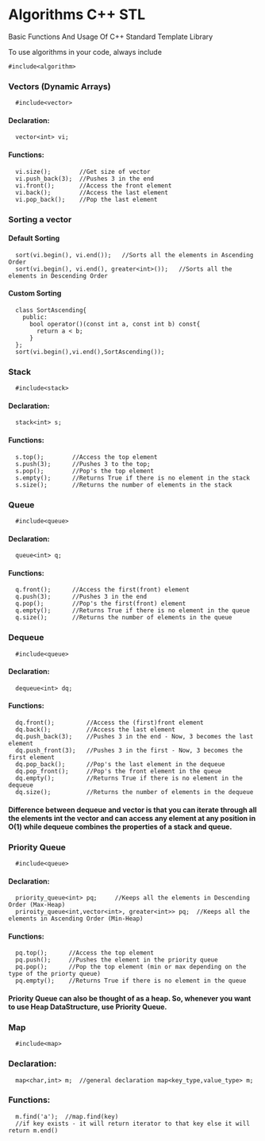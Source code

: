 # Algorithms C++ STL
Basic Functions And Usage Of C++ Standard Template Library

To use algorithms in your code, always include
```
#include<algorithm>
```

### Vectors (Dynamic Arrays)
```
  #include<vector>
```

#### Declaration: 
``` 
  vector<int> vi;
```
#### Functions:
```
  vi.size();        //Get size of vector
  vi.push_back(3);  //Pushes 3 in the end
  vi.front();       //Access the front element
  vi.back();        //Access the last element
  vi.pop_back();    //Pop the last element
```

### Sorting a vector
#### Default Sorting
```
  sort(vi.begin(), vi.end());   //Sorts all the elements in Ascending Order
  sort(vi.begin(), vi.end(), greater<int>());   //Sorts all the elements in Descending Order
```
#### Custom Sorting
```
  class SortAscending{
    public:
      bool operator()(const int a, const int b) const{
        return a < b;
      }
  };
  sort(vi.begin(),vi.end(),SortAscending());
```

### Stack
```
  #include<stack>
```
#### Declaration:
```
  stack<int> s;
```
#### Functions:
```
  s.top();        //Access the top element
  s.push(3);      //Pushes 3 to the top;
  s.pop();        //Pop's the top element
  s.empty();      //Returns True if there is no element in the stack
  s.size();       //Returns the number of elements in the stack
```

### Queue
```
  #include<queue>
```
#### Declaration:
```
  queue<int> q;
```
#### Functions:
```
  q.front();      //Access the first(front) element
  q.push(3);      //Pushes 3 in the end 
  q.pop();        //Pop's the first(front) element
  q.empty();      //Returns True if there is no element in the queue
  q.size();       //Returns the number of elements in the queue
```


### Dequeue
```
  #include<queue>
```
#### Declaration:
```
  dequeue<int> dq;
```
#### Functions:
```
  dq.front();         //Access the (first)front element
  dq.back();          //Access the last element
  dq.push_back(3);    //Pushes 3 in the end - Now, 3 becomes the last element
  dq.push_front(3);   //Pushes 3 in the first - Now, 3 becomes the first element
  dq.pop_back();      //Pop's the last element in the dequeue
  dq.pop_front();     //Pop's the front element in the queue
  dq.empty();         //Returns True if there is no element in the dequeue
  dq.size();          //Returns the number of elements in the dequeue
```
#### Difference between dequeue and vector is that you can iterate through all the elements int the vector and can access any element at any position in O(1) while dequeue combines the properties of a stack and queue.


### Priority Queue
```
  #include<queue>
```
#### Declaration:
```
  priority_queue<int> pq;     //Keeps all the elements in Descending Order (Max-Heap)
  priroity_queue<int,vector<int>, greater<int>> pq;  //Keeps all the elements in Ascending Order (Min-Heap)
```  
#### Functions:
```
  pq.top();      //Access the top element
  pq.push();     //Pushes the element in the priority queue
  pq.pop();      //Pop the top element (min or max depending on the type of the priorty queue)
  pq.empty();    //Returns True if there is no element in the queue
```

#### Priority Queue can also be thought of as a heap. So, whenever you want to use Heap DataStructure, use Priority Queue.


### Map
```
  #include<map>
```
### Declaration:
```
  map<char,int> m;  //general declaration map<key_type,value_type> m;
```
### Functions:
```
  m.find('a');  //map.find(key) 
  //if key exists - it will return iterator to that key else it will return m.end()
```

  

